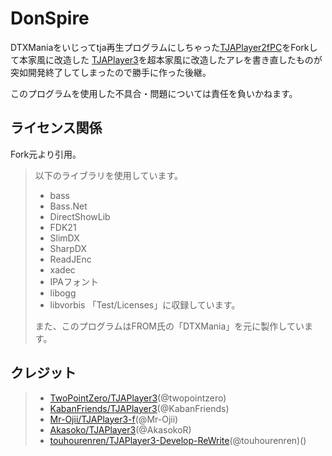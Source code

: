 # DonSpire
DTXManiaをいじってtja再生プログラムにしちゃった[TJAPlayer2fPC](https://github.com/kairera0467/TJAP2fPC)をForkして本家風に改造した
[TJAPlayer3](https://github.com/AioiLight/TJAPlayer3)を超本家風に改造したアレを書き直したものが突如開発終了してしまったので勝手に作った後継。

このプログラムを使用した不具合・問題については責任を負いかねます。

## ライセンス関係
Fork元より引用。

> 以下のライブラリを使用しています。
> * bass
> * Bass.Net
> * DirectShowLib
> * FDK21
> * SlimDX
> * SharpDX
> * ReadJEnc
> * xadec
> * IPAフォント
> * libogg
> * libvorbis
> 「Test/Licenses」に収録しています。
> 
> また、このプログラムはFROM氏の「DTXMania」を元に製作しています。

## クレジット
> * [TwoPointZero/TJAPlayer3](https://github.com/twopointzero/TJAPlayer3)(@twopointzero)
> * [KabanFriends/TJAPlayer3](https://github.com/KabanFriends/TJAPlayer3/tree/features)(@KabanFriends)
> * [Mr-Ojii/TJAPlayer3-f](https://github.com/Mr-Ojii/TJAPlayer3-f)(@Mr-Ojii)
> * [Akasoko/TJAPlayer3](https://github.com/Akasoko-Master/TJAPlayer3)(@AkasokoR)
> * [touhourenren/TJAPlayer3-Develop-ReWrite](https://github.com/touhourenren/TJAPlayer3-Develop-ReWrite)(@touhourenren)()
